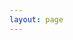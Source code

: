 ```yaml
---
layout: page
---
```


<script setup>
import {
  VPTeamPage,
  VPTeamPageTitle,
  VPTeamMembers,
  VPTeamPageSection
} from 'vitepress/theme'

const coreMembers = [
  {
    avatar: 'https://www.github.com/yyx990803.png',
    name: 'Evan You',
    title: 'Creator',
    links: [
      { icon: 'github', link: 'https://github.com/yyx990803' },
      { icon: 'twitter', link: 'https://twitter.com/youyuxi' }
    ]
  },
  {
    avatar: 'https://www.github.com/yyx990803.png',
    name: 'Evan You',
    title: 'Creator',
    links: [
      { icon: 'github', link: 'https://github.com/yyx990803' },
      { icon: 'twitter', link: 'https://twitter.com/youyuxi' }
    ]
  },
  {
    avatar: 'https://www.github.com/yyx990803.png',
    name: 'Evan You',
    title: 'Creator',
    links: [
      { icon: 'github', link: 'https://github.com/yyx990803' },
      { icon: 'twitter', link: 'https://twitter.com/youyuxi' }
    ]
  },
]
const partners = [
  {
    avatar: 'https://avatars.githubusercontent.com/u/50388827?v=4',
    name: 'VanchKong',
    title: 'Translator',
    links: [
      { icon: 'github', link: 'https://github.com/vanchKong' },
    ]
  },
]
</script>

<VPTeamPage>
  <VPTeamPageTitle>
    <template #title>Our Team</template>
    <!-- <template #lead>...</template> -->
  </VPTeamPageTitle>
  <VPTeamPageSection>
    <template #title>核心成员</template>
    <template #members>
      <VPTeamMembers size="medium" :members="coreMembers" />
    </template>
  </VPTeamPageSection>
  <VPTeamPageSection>
    <template #title>合作伙伴</template>
    <!-- <template #lead>...</template> -->
    <template #members>
      <VPTeamMembers size="small" :members="partners" />
    </template>
  </VPTeamPageSection>
</VPTeamPage>

<!-- <p class="red">123</p>

<style>
  .red {
    color: red;
  }
</style> -->
